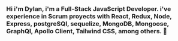 ### Hi i'm Dylan, i'm a Full-Stack JavaScript Developer. i've experience in Scrum proyects with React, Redux, Node, Express, postgreSQl, sequelize, MongoDB, Mongoose, GraphQl, Apollo Client, Tailwind CSS, among others. 👋


<!--
**Dylnnn/dylnnn** is a ✨ _special_ ✨ repository because its `README.md` (this file) appears on your GitHub profile.

Here are some ideas to get you started:

- 🔭 I’m currently working on ...
- 🌱 I’m currently learning ...
- 👯 I’m looking to collaborate on ...
- 🤔 I’m looking for help with ...
- 💬 Ask me about ...
- 📫 How to reach me: ...
- 😄 Pronouns: ...
- ⚡ Fun fact: ...
-->
